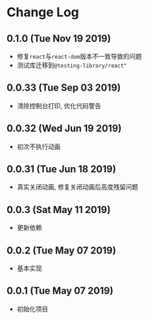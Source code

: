 # Change Log

## 0.1.0 (Tue Nov 19 2019)

-   修复`react`与`react-dom`版本不一致导致的问题
-   测试库迁移到`@testing-library/react"`

## 0.0.33 (Tue Sep 03 2019)

-   清除控制台打印, 优化代码警告

## 0.0.32 (Wed Jun 19 2019)

-   初次不执行动画

## 0.0.31 (Tue Jun 18 2019)

-   真实关闭动画, 修复关闭动画后高度残留问题

## 0.0.3 (Sat May 11 2019)

-   更新依赖

## 0.0.2 (Tue May 07 2019)

-   基本实现

## 0.0.1 (Tue May 07 2019)

-   初始化项目
